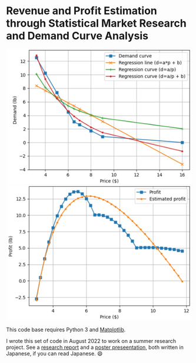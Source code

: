 # Revenue and Profit Estimation through Statistical Market Research and Demand Curve Analysis

<p align="center">
  <img src="images/demand-curve-regression.jpg" width="500" />
  <img src="images/profit.jpg" width="500" />
</p>

This code base requires Python 3 and [Matplotlib](https://matplotlib.org/). 

I wrote this set of code in August 2022 to work on a summer research project. See a [research report]() and a [poster preseentation](./images/poster-presentation.jpg), both written in Japanese, if you can read Japanese. :smile: 
